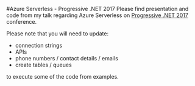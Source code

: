 #Azure Serverless - Progressive .NET 2017
Please find presentation and code from my talk regarding Azure Serverless on [Progressive .NET 2017](https://skillsmatter.com/conferences/8268-progressive-dot-net-2017) conference.

Please note that you will need to update:
- connection strings
- APIs
- phone numbers / contact details / emails
- create tables / queues

to execute some of the code from examples.